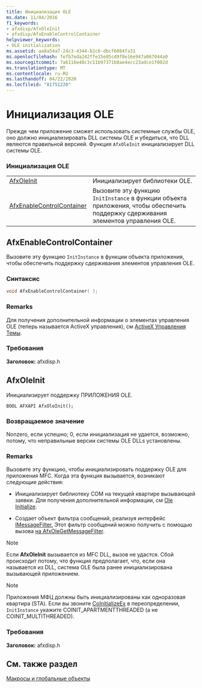 ```yaml
---
title: Инициализация OLE
ms.date: 11/04/2016
f1_keywords:
- afxdisp/AfxOleInit
- afxdisp/AfxEnableControlContainer
helpviewer_keywords:
- OLE initialization
ms.assetid: aa8a54a7-24c3-4344-b2c6-dbcf6084fa31
ms.openlocfilehash: fefb7eda242ffe15e85cd9f0e16e947a067044a0
ms.sourcegitcommit: 7a6116e48c3c11b97371b8ae4ecc23adce1f092d
ms.translationtype: MT
ms.contentlocale: ru-RU
ms.lasthandoff: 04/22/2020
ms.locfileid: "81751220"
---
```

# <a name="ole-initialization"></a>Инициализация OLE

Прежде чем приложение сможет использовать системные службы OLE, оно должно инициализировать DLL системы OLE и убедиться, что DLL являются правильной версией. Функция `AfxOleInit` инициализирует DLL системы OLE.

### <a name="ole-initialization"></a>Инициализация OLE

|||
|-|-|
|[AfxOleInit](#afxoleinit)|Инициализирует библиотеки OLE.|
|[AfxEnableControlContainer](#afxenablecontrolcontainer)|Вызовите эту функцию `InitInstance` в функции объекта приложения, чтобы обеспечить поддержку сдерживания элементов управления OLE.|

## <a name="afxenablecontrolcontainer"></a><a name="afxenablecontrolcontainer"></a>AfxEnableControlContainer

Вызовите эту функцию `InitInstance` в функции объекта приложения, чтобы обеспечить поддержку сдерживания элементов управления OLE.

### <a name="syntax"></a>Синтаксис

```cpp
void AfxEnableControlContainer( );
```

### <a name="remarks"></a>Remarks

Для получения дополнительной информации о элементах управления OLE (теперь называется ActiveX управления), см [ActiveX Управления Темы](../mfc-activex-controls.md).

### <a name="requirements"></a>Требования

**Заголовок:** afxdisp.h

## <a name="afxoleinit"></a><a name="afxoleinit"></a>AfxOleInit

Инициализирует поддержку ПРИЛОЖЕНИЯ OLE.

```
BOOL AFXAPI AfxOleInit();
```

### <a name="return-value"></a>Возвращаемое значение

Nonzero, если успешно; 0, если инициализация не удается, возможно, потому, что неправильные версии системы OLE DLLs установлены.

### <a name="remarks"></a>Remarks

Вызовите эту функцию, чтобы инициализировать поддержку OLE для приложения MFC. Когда эта функция вызывается, возникают следующие действия:

- Инициализирует библиотеку COM на текущей квартире вызывающей заявки. Для получения дополнительной информации, см [Ole Initialize](/windows/win32/api/ole2/nf-ole2-oleinitialize).

- Создает объект фильтра сообщений, реализуя интерфейс [IMessageFilter.](/windows/win32/api/objidl/nn-objidl-imessagefilter) Этот фильтр сообщений можно получить с помощью вызова [на AfxOleGetMessageFilter](application-control.md#afxolegetmessagefilter).

> [!NOTE]
> Если **AfxOleInit** вызывается из MFC DLL, вызов не удастся. Сбой происходит потому, что функция предполагает, что, если она называется из DLL, система OLE была ранее инициализирована вызывающей приложением.

> [!NOTE]
> Приложения МФЦ должны быть инициализированы как одноразовая квартира (STA). Если вы звоните [CoInitializeEx](/windows/win32/api/combaseapi/nf-combaseapi-coinitializeex) в переопределении, `InitInstance` укажите COINIT_APARTMENTTHREADED (а не COINIT_MULTITHREADED).

### <a name="requirements"></a>Требования

**Заголовок:** afxdisp.h

## <a name="see-also"></a>См. также раздел

[Макросы и глобальные объекты](../../mfc/reference/mfc-macros-and-globals.md)

